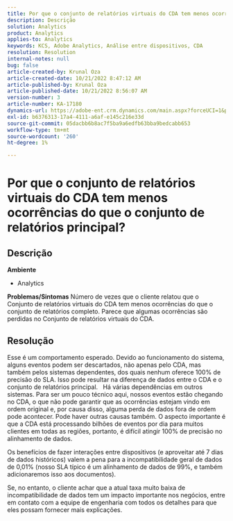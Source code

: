 ```yaml
---
title: Por que o conjunto de relatórios virtuais do CDA tem menos ocorrências do que o conjunto de relatórios principal?
description: Descrição
solution: Analytics
product: Analytics
applies-to: Analytics
keywords: KCS, Adobe Analytics, Análise entre dispositivos, CDA
resolution: Resolution
internal-notes: null
bug: false
article-created-by: Krunal Oza
article-created-date: 10/21/2022 8:47:12 AM
article-published-by: Krunal Oza
article-published-date: 10/21/2022 8:56:07 AM
version-number: 3
article-number: KA-17180
dynamics-url: https://adobe-ent.crm.dynamics.com/main.aspx?forceUCI=1&pagetype=entityrecord&etn=knowledgearticle&id=e6ec45f4-1c51-ed11-bba2-0022480867fb
exl-id: b6376313-17a4-4111-a6af-e145c216e33d
source-git-commit: 05dacbb6b8ac7f5ba9a6edfb63bba9bedcabb653
workflow-type: tm+mt
source-wordcount: '260'
ht-degree: 1%

---
```


# Por que o conjunto de relatórios virtuais do CDA tem menos ocorrências do que o conjunto de relatórios principal?

## Descrição

<b>Ambiente</b>
- Analytics



<b>Problemas/Sintomas</b>
Número de vezes que o cliente relatou que o Conjunto de relatórios virtuais do CDA tem menos ocorrências do que o conjunto de relatórios completo. Parece que algumas ocorrências são perdidas no Conjunto de relatórios virtuais do CDA.


## Resolução


Esse é um comportamento esperado. Devido ao funcionamento do sistema, alguns eventos podem ser descartados, não apenas pelo CDA, mas também pelos sistemas dependentes, dos quais nenhum oferece 100% de precisão do SLA. Isso pode resultar na diferença de dados entre o CDA e o conjunto de relatórios principal.
 
Há várias dependências em outros sistemas. Para ser um pouco técnico aqui, nossos eventos estão chegando no CDA, o que não pode garantir que as ocorrências estejam vindo em ordem original e, por causa disso, alguma perda de dados fora de ordem pode acontecer. Pode haver outras causas também. O aspecto importante é que a CDA está processando bilhões de eventos por dia para muitos clientes em todas as regiões, portanto, é difícil atingir 100% de precisão no alinhamento de dados.

Os benefícios de fazer interações entre dispositivos (e aproveitar até 7 dias de dados históricos) valem a pena para a incompatibilidade geral de dados de 0,01% (nosso SLA típico é um alinhamento de dados de 99%, e também adicionaremos isso aos documentos).

Se, no entanto, o cliente achar que a atual taxa muito baixa de incompatibilidade de dados tem um impacto importante nos negócios, entre em contato com a equipe de engenharia com todos os detalhes para que eles possam fornecer mais explicações.
